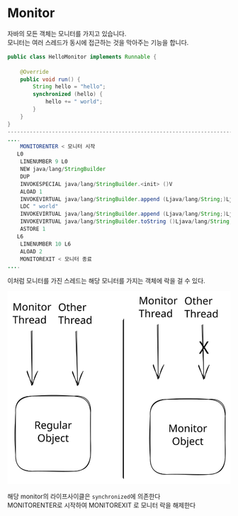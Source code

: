 # Monitor

자바의 모든 객체는 모니터를 가지고 있습니다.\
모니터는 여러 스레드가 동시에 접근하는 것을 막아주는 기능을 합니다.

```java
public class HelloMonitor implements Runnable {

    @Override
    public void run() {
        String hello = "hello";
        synchronized (hello) {
            hello += " world";
        }
    }
}
------------------------------------------------------------------------------
.... 
    MONITORENTER < 모니터 시작
   L0
    LINENUMBER 9 L0
    NEW java/lang/StringBuilder
    DUP
    INVOKESPECIAL java/lang/StringBuilder.<init> ()V
    ALOAD 1
    INVOKEVIRTUAL java/lang/StringBuilder.append (Ljava/lang/String;)Ljava/lang/StringBuilder;
    LDC " world"
    INVOKEVIRTUAL java/lang/StringBuilder.append (Ljava/lang/String;)Ljava/lang/StringBuilder;
    INVOKEVIRTUAL java/lang/StringBuilder.toString ()Ljava/lang/String;
    ASTORE 1
   L6
    LINENUMBER 10 L6
    ALOAD 2
    MONITOREXIT < 모니터 종료
....
```

이처럼 모니터를 가진 스레드는 해당 모니터를 가지는 객체에 락을 걸 수 있다.

<img src="../../../.gitbook/assets/file.excalidraw (29).svg" alt="" class="gitbook-drawing">

해당 monitor의 라이프사이클은 `synchronized`에 의존한다\
MONITORENTER로 시작하여 MONITOREXIT 로 모니터 락을 해제한다

